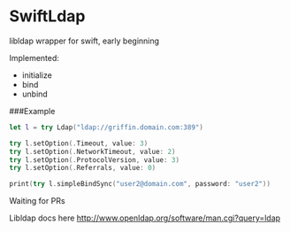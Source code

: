 # SwiftLdap
libldap wrapper for swift, early beginning

Implemented:
* initialize
* bind
* unbind

###Example

```swift
let l = try Ldap("ldap://griffin.domain.com:389")

try l.setOption(.Timeout, value: 3)
try l.setOption(.NetworkTimeout, value: 2)
try l.setOption(.ProtocolVersion, value: 3)
try l.setOption(.Referrals, value: 0)

print(try l.simpleBindSync("user2@domain.com", password: "user2"))
```

Waiting for PRs

Libldap docs here http://www.openldap.org/software/man.cgi?query=ldap
